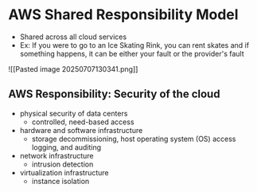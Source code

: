 # AWS Shared Responsibility Model
- Shared across all cloud services
- Ex: If you were to go to an Ice Skating Rink, you can rent skates and if something happens, it can be either your fault or the provider's fault

![[Pasted image 20250707130341.png]]

## AWS Responsibility: Security of the cloud
- physical security of data centers
	- controlled, need-based access
- hardware and software infrastructure
	- storage decommissioning, host operating system (OS) access logging, and auditing
- network infrastructure
	- intrusion detection
- virtualization infrastructure
	- instance isolation